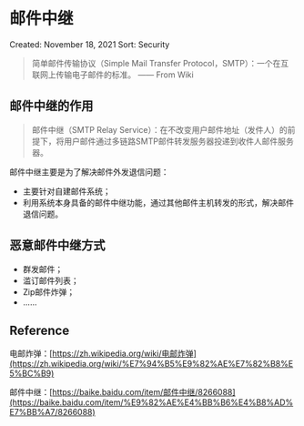 # 邮件中继

Created: November 18, 2021
Sort: Security

> 简单邮件传输协议（Simple Mail Transfer Protocol，SMTP）：一个在互联网上传输电子邮件的标准。
—— From Wiki
> 

## 邮件中继的作用

> 邮件中继（SMTP Relay Service）：在不改变用户邮件地址（发件人）的前提下，将用户邮件通过多链路SMTP邮件转发服务器投递到收件人邮件服务器。
> 

邮件中继主要是为了解决邮件外发退信问题：

- 主要针对自建邮件系统；
- 利用系统本身具备的邮件中继功能，通过其他邮件主机转发的形式，解决邮件退信问题。

## 恶意邮件中继方式

- 群发邮件；
- 滥订邮件列表；
- Zip邮件炸弹；
- ......

## Reference

电邮炸弹：[https://zh.wikipedia.org/wiki/电邮炸弹](https://zh.wikipedia.org/wiki/%E7%94%B5%E9%82%AE%E7%82%B8%E5%BC%B9)

邮件中继：[https://baike.baidu.com/item/邮件中继/8266088](https://baike.baidu.com/item/%E9%82%AE%E4%BB%B6%E4%B8%AD%E7%BB%A7/8266088)